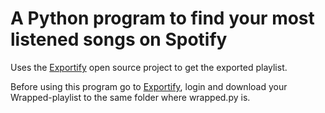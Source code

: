 # A Python program to find your most listened songs on Spotify

Uses the [Exportify](https://watsonbox.github.io/exportify/) open source project to get the exported playlist.

Before using this program go to [Exportify](https://watsonbox.github.io/exportify/), login and download your Wrapped-playlist to the same folder where wrapped.py is.
